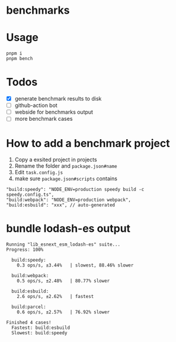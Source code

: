 # benchmarks

# Usage

```
pnpm i
pnpm bench
```

# Todos

- [x] generate benchmark results to disk
- [ ] github-action bot
- [ ] webside for benchmarks output
- [ ] more benchmark cases

# How to add a benchmark project

1. Copy a exsited project in projects
2. Rename the folder and `package.json#name`
3. Edit `task.config.js`
4. make sure `package.json#scripts` contains

```
"build:speedy": "NODE_ENV=production speedy build -c speedy.config.ts",
"build:webpack": "NODE_ENV=production webpack",
"build:esbuild": "xxx", // auto-generated
```

# bundle lodash-es output

```
Running "lib_esnext_esm_lodash-es" suite...
Progress: 100%

  build:speedy:
    0.3 ops/s, ±3.44%   | slowest, 88.46% slower

  build:webpack:
    0.5 ops/s, ±2.48%   | 80.77% slower

  build:esbuild:
    2.6 ops/s, ±2.62%   | fastest

  build:parcel:
    0.6 ops/s, ±2.57%   | 76.92% slower

Finished 4 cases!
  Fastest: build:esbuild
  Slowest: build:speedy
```
